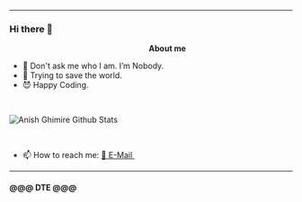***********************************
### Hi there 👋

&nbsp;&nbsp;&nbsp;&nbsp;&nbsp;&nbsp;&nbsp;&nbsp;&nbsp;&nbsp;&nbsp;&nbsp;&nbsp;&nbsp;&nbsp;&nbsp;&nbsp;&nbsp;&nbsp;&nbsp;&nbsp;&nbsp;&nbsp;&nbsp;&nbsp;&nbsp;&nbsp;&nbsp;&nbsp;&nbsp;&nbsp;&nbsp;&nbsp;&nbsp;&nbsp;&nbsp;&nbsp;&nbsp;&nbsp;&nbsp;&nbsp;&nbsp;&nbsp;&nbsp;&nbsp;&nbsp;&nbsp;&nbsp;&nbsp;&nbsp;&nbsp;&nbsp;&nbsp;&nbsp;&nbsp;&nbsp;&nbsp;&nbsp;&nbsp;&nbsp;&nbsp;&nbsp;&nbsp;<b>About me</b> <br>
- 👹 Don't ask me who I am. I’m Nobody.
- 👺 Trying to save the world.
- 😈 Happy Coding.

<br />


![Anish Ghimire Github Stats](https://github-readme-stats.vercel.app/api?username=PriateXYF&show_icons=true&title_color=660000&icon_color=660000&text_color=800000&bg_color=F0DFAF)

<br /> 

- 📫 How to reach me: <a href = "mailto:jsonp@tuta.io">📧 E-Mail </a>&nbsp;&nbsp;
*************

#### @@@ DTE @@@
